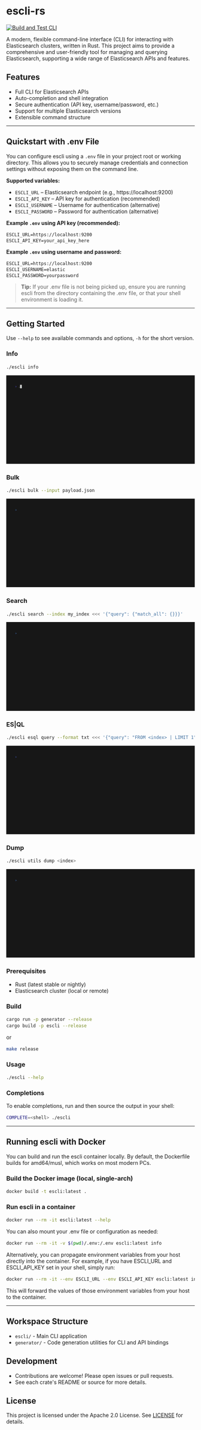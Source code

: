 # escli-rs

[![Build and Test CLI](https://github.com/Anaethelion/escli-rs/actions/workflows/cli-build.yml/badge.svg)](https://github.com/Anaethelion/escli-rs/actions/workflows/cli-build.yml)

A modern, flexible command-line interface (CLI) for interacting with Elasticsearch clusters, written in Rust. This project aims to provide a comprehensive and user-friendly tool for managing and querying Elasticsearch, supporting a wide range of Elasticsearch APIs and features.

## Features
- Full CLI for Elasticsearch APIs
- Auto-completion and shell integration
- Secure authentication (API key, username/password, etc.)
- Support for multiple Elasticsearch versions
- Extensible command structure

---

## Quickstart with .env File

You can configure escli using a `.env` file in your project root or working directory. This allows you to securely manage credentials and connection settings without exposing them on the command line.

**Supported variables:**
- `ESCLI_URL` – Elasticsearch endpoint (e.g., https://localhost:9200)
- `ESCLI_API_KEY` – API key for authentication (recommended)
- `ESCLI_USERNAME` – Username for authentication (alternative)
- `ESCLI_PASSWORD` – Password for authentication (alternative)

**Example `.env` using API key (recommended):**
```env
ESCLI_URL=https://localhost:9200
ESCLI_API_KEY=your_api_key_here
```

**Example `.env` using username and password:**
```env
ESCLI_URL=https://localhost:9200
ESCLI_USERNAME=elastic
ESCLI_PASSWORD=yourpassword
```

> **Tip:** If your .env file is not being picked up, ensure you are running escli from the directory containing the .env file, or that your shell environment is loading it.

---

## Getting Started

Use `--help` to see available commands and options, `-h` for the short version.

### Info
```sh
./escli info
```
![info.gif](tapes/info.gif)

### Bulk
```sh
./escli bulk --input payload.json
```
![bulk.gif](tapes/bulk.gif)

### Search
```sh
./escli search --index my_index <<< '{"query": {"match_all": {}}}'
``` 
![search.gif](tapes/search.gif)

### ES|QL
```sh
./escli esql query --format txt <<< '{"query": "FROM <index> | LIMIT 1"}'
```
![esql.gif](tapes/esql.gif)

### Dump
```sh
./escli utils dump <index>
```
![dump.gif](tapes/dump.gif)

### Prerequisites
- Rust (latest stable or nightly)
- Elasticsearch cluster (local or remote)

### Build
```sh
cargo run -p generator --release
cargo build -p escli --release
```

or

```sh
make release
```

### Usage
```sh
./escli --help
```

### Completions
To enable completions, run and then source the output in your shell:
```sh
COMPLETE=<shell> ./escli
```

---

## Running escli with Docker

You can build and run the escli container locally. By default, the Dockerfile builds for amd64/musl, which works on most modern PCs.

### Build the Docker image (local, single-arch)

```sh
docker build -t escli:latest .
```

### Run escli in a container

```sh
docker run --rm -it escli:latest --help
```

You can also mount your .env file or configuration as needed:

```sh
docker run --rm -it -v $(pwd)/.env:/.env escli:latest info
```

Alternatively, you can propagate environment variables from your host directly into the container. For example, if you have ESCLI_URL and ESCLI_API_KEY set in your shell, simply run:

```sh
docker run --rm -it --env ESCLI_URL --env ESCLI_API_KEY escli:latest info
```

This will forward the values of those environment variables from your host to the container.

---

## Workspace Structure
- `escli/` - Main CLI application
- `generator/` - Code generation utilities for CLI and API bindings


## Development
- Contributions are welcome! Please open issues or pull requests.
- See each crate's README or source for more details.

## License
This project is licensed under the Apache 2.0 License. See [LICENSE](LICENSE) for details.
